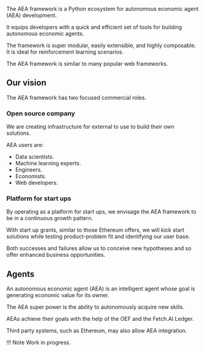 The AEA framework is a Python ecosystem for autonomous economic agent (AEA) development. 

It equips developers with a quick and efficient set of tools for building autonomous economic agents. 

The framework is super modular, easily extensible, and highly composable. It is ideal for reinforcement learning scenarios. 

The AEA framework is similar to many popular web frameworks.


## Our vision

The AEA framework has two focused commercial roles.

### Open source company

We are creating infrastructure for external to use to build their own solutions. 

AEA users are:

* Data scientists.
* Machine learning experts.
* Engineers.
* Economists.
* Web developers.


### Platform for start ups

By operating as a platform for start ups, we envisage the AEA framework to be in a continuous growth pattern.

With start up grants, similar to those Ethereum offers, we will kick start solutions while testing product-problem fit and identifying our user base.

Both successes and failures allow us to conceive new hypotheses and so offer enhanced business opportunities.



## Agents

An autonomous economic agent (AEA) is an intelligent agent whose goal is generating economic value for its owner. 

The AEA super power is the ability to autonomously acquire new skills.

AEAs achieve their goals with the help of the OEF and the Fetch.AI Ledger. 

Third party systems, such as Ethereum, may also allow AEA integration.



!!!	Note
	Work in progress.


<br />


